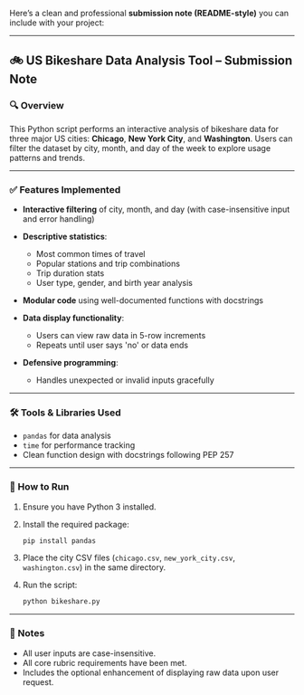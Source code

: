 Here’s a clean and professional **submission note (README-style)** you can include with your project:

---

## 🚲 US Bikeshare Data Analysis Tool – Submission Note

### 🔍 Overview

This Python script performs an interactive analysis of bikeshare data for three major US cities: **Chicago**, **New York City**, and **Washington**. Users can filter the dataset by city, month, and day of the week to explore usage patterns and trends.

---

### ✅ Features Implemented

* **Interactive filtering** of city, month, and day (with case-insensitive input and error handling)
* **Descriptive statistics**:

  * Most common times of travel
  * Popular stations and trip combinations
  * Trip duration stats
  * User type, gender, and birth year analysis
* **Modular code** using well-documented functions with docstrings
* **Data display functionality**:

  * Users can view raw data in 5-row increments
  * Repeats until user says 'no' or data ends
* **Defensive programming**:

  * Handles unexpected or invalid inputs gracefully

---

### 🛠 Tools & Libraries Used

* `pandas` for data analysis
* `time` for performance tracking
* Clean function design with docstrings following PEP 257

---

### 🧪 How to Run

1. Ensure you have Python 3 installed.
2. Install the required package:

   ```bash
   pip install pandas
   ```
3. Place the city CSV files (`chicago.csv`, `new_york_city.csv`, `washington.csv`) in the same directory.
4. Run the script:

   ```bash
   python bikeshare.py
   ```

---

### 📌 Notes

* All user inputs are case-insensitive.
* All core rubric requirements have been met.
* Includes the optional enhancement of displaying raw data upon user request.

